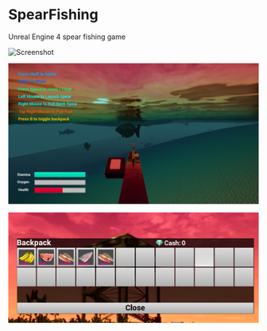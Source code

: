 # SpearFishing
Unreal Engine 4 spear fishing game

![Screenshot](https://github.com/CccrizzZ/SpearFishing/blob/main/sc1.png)

![Screenshot](https://github.com/CccrizzZ/SpearFishing/blob/main/sc2.png)

![Screenshot](https://github.com/CccrizzZ/SpearFishing/blob/main/inventory.png)
